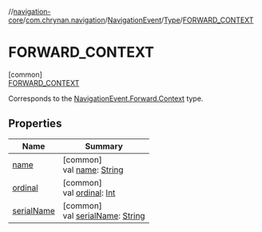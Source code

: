 //[navigation-core](../../../../../index.md)/[com.chrynan.navigation](../../../index.md)/[NavigationEvent](../../index.md)/[Type](../index.md)/[FORWARD_CONTEXT](index.md)

# FORWARD_CONTEXT

[common]\
[FORWARD_CONTEXT](index.md)

Corresponds to the [NavigationEvent.Forward.Context](../../-forward/-context/index.md) type.

## Properties

| Name | Summary |
|---|---|
| [name](../../../-navigation-strategy/-destination-retention/-c-l-e-a-r/index.md#-372974862%2FProperties%2F-215881696) | [common]<br>val [name](../../../-navigation-strategy/-destination-retention/-c-l-e-a-r/index.md#-372974862%2FProperties%2F-215881696): [String](https://kotlinlang.org/api/latest/jvm/stdlib/kotlin/-string/index.html) |
| [ordinal](../../../-navigation-strategy/-destination-retention/-c-l-e-a-r/index.md#-739389684%2FProperties%2F-215881696) | [common]<br>val [ordinal](../../../-navigation-strategy/-destination-retention/-c-l-e-a-r/index.md#-739389684%2FProperties%2F-215881696): [Int](https://kotlinlang.org/api/latest/jvm/stdlib/kotlin/-int/index.html) |
| [serialName](../serial-name.md) | [common]<br>val [serialName](../serial-name.md): [String](https://kotlinlang.org/api/latest/jvm/stdlib/kotlin/-string/index.html) |
